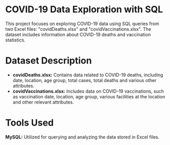 # COVID-19 Data Exploration with SQL
This project focuses on exploring COVID-19 data using SQL queries from two Excel files: "covidDeaths.xlsx" and "covidVaccinations.xlsx". The dataset includes information about COVID-19 deaths and vaccination statistics.

# Dataset Description
- **covidDeaths.xlsx:** Contains data related to COVID-19 deaths, including date, location, age group, total cases, total deaths and various other attributes.
- **covidVaccinations.xlsx:** Includes data on COVID-19 vaccinations, such as vaccination date, location, age group, various facilities at the location and other relevant attributes.

# Tools Used
**MySQL:** Utilized for querying and analyzing the data stored in Excel files.
